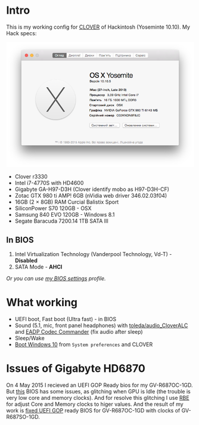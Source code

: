 # Intro

This is my working config for [CLOVER][Clover] of Hackintosh (Yoseminte 10.10).
My Hack specs:

![My hackintosh specs][System Info]

* Clover r3330
* Intel i7-4770S with HD4600
* Gigabyte GA-H97-D3H (Clover identify mobo as H97-D3H-CF)
* Zotac GTX 980 ti AMP! 6GB (nVidia web driver 346.02.03f04)
* 16GB (2 × 8GB) RAM Curcial Balistix Sport
* SiliconPower S70 120GB - OSX
* Samsung 840 EVO 120GB - Windows 8.1
* Segate Baracuda 7200.14 1TB SATA III

## In BIOS

1. Intel Virtualization Technology (Vanderpool Technology, Vd-T) - **Disabled**
2. SATA Mode - **AHCI**

  *Or you can use [my BIOS settings][BIOS-Setup] profile.*

# What working

* UEFI boot, Fast boot (Ultra fast) - in BIOS
* Sound (5.1, mic, front panel headphones) with [toleda/audio_CloverALC][CloverALC] and [EADP Codec Commander][EADP] (fix audio after sleep)
* Sleep/Wake
* [Boot Windows 10][Windows Boot] from `System preferences` and CLOVER

# Issues of Gigabyte HD6870
On 4 May 2015 I recieved an UEFI GOP Ready bios for my GV-R687OC-1GD. But [this][R687OGD.F6] BIOS has some issues, as glitching when GPU is Idle (the trouble is very low core and memory clocks). And for resolve this glitching I use [RBE][RBE] for adjust Core and Memory clocks to higer values. And the result of my work is [fixed UEFI GOP][MOD_R687OGD.F6] ready BIOS for GV-R687OC-1GD with clocks of GV-R687SO-1GD.

[EADP]: https://applelife.ru/threads/eapd-codec-commander.41696/
[CloverALC]: https://github.com/toleda/audio_CloverALC
[Clover]: http://sourceforge.net/projects/cloverefiboot/
[Windows Boot]: ./Screenshots/Bootable_Windows_from_OSX.png
[System Info]: ./Screenshots/System_Info.png
[R687OGD.F6]: ./GV-R687OC-1GD/R687OGD.F6
[MOD_R687OGD.F6]: ./GV-R687OC-1GD/MOD_R687OGD.F6
[RBE]: http://www.techpowerup.com/rbe/
[BIOS-Setup]: ./BIOS/BIOS-Setup.bin
